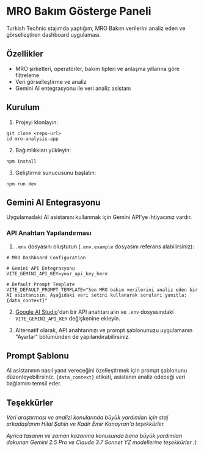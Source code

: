 # MRO Bakım Gösterge Paneli

Turkish Technic stajımda yaptığım, MRO Bakım verilerini analiz eden ve görselleştiren dashboard uygulaması.

## Özellikler

- MRO şirketleri, operatörler, bakım tipleri ve anlaşma yıllarına göre filtreleme
- Veri görselleştirme ve analiz
- Gemini AI entegrasyonu ile veri analiz asistanı

## Kurulum

1. Projeyi klonlayın:

```
git clone <repo-url>
cd mro-analysis-app
```

2. Bağımlılıkları yükleyin:

```
npm install
```

3. Geliştirme sunucusunu başlatın:

```
npm run dev
```

## Gemini AI Entegrasyonu

Uygulamadaki AI asistanını kullanmak için Gemini API'ye ihtiyacınız vardır.

### API Anahtarı Yapılandırması

1. `.env` dosyasını oluşturun (`.env.example` dosyasını referans alabilirsiniz):

```
# MRO Dashboard Configuration

# Gemini API Entegrasyonu
VITE_GEMINI_API_KEY=your_api_key_here

# Default Prompt Template
VITE_DEFAULT_PROMPT_TEMPLATE="Sen MRO bakım verilerini analiz eden bir AI asistanısın. Aşağıdaki veri setini kullanarak soruları yanıtla: {data_context}"
```

2. [Google AI Studio](https://ai.google.dev/)'dan bir API anahtarı alın ve `.env` dosyasındaki `VITE_GEMINI_API_KEY` değişkenine ekleyin.

3. Alternatif olarak, API anahtarınızı ve prompt şablonunuzu uygulamanın "Ayarlar" bölümünden de yapılandırabilirsiniz.

## Prompt Şablonu

AI asistanının nasıl yanıt vereceğini özelleştirmek için prompt şablonunu düzenleyebilirsiniz. `{data_context}` etiketi, asistanın analiz edeceği veri bağlamını temsil eder. 

## Teşekkürler

*Veri araştırması ve analizi konularında büyük yardımları için staj arkadaşlarım Hilal Şahin ve Kadir Emir Kanayran'a teşekkürler.*

*Ayrıca tasarım ve zaman kazanma konusunda bana büyük yardımları dokunan Gemini 2.5 Pro ve Claude 3.7 Sonnet YZ modellerine teşekkürler :)*